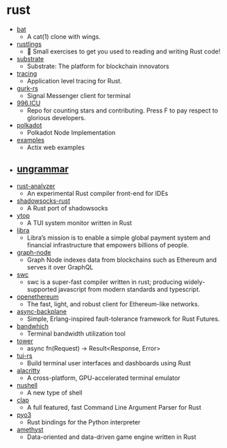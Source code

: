 # rust
- [bat](https://github.com/sharkdp/bat)
  - A cat(1) clone with wings.
- [rustlings](https://github.com/rust-lang/rustlings)
  - 🦀 Small exercises to get you used to reading and writing Rust code!
- [substrate](https://github.com/paritytech/substrate)
  - Substrate: The platform for blockchain innovators
- [tracing](https://github.com/tokio-rs/tracing)
  - Application level tracing for Rust.
- [gurk-rs](https://github.com/boxdot/gurk-rs)
  - Signal Messenger client for terminal
- [996.ICU](https://github.com/996icu/996.ICU)
  - Repo for counting stars and contributing. Press F to pay respect to glorious developers.
- [polkadot](https://github.com/paritytech/polkadot)
  - Polkadot Node Implementation
- [examples](https://github.com/actix/examples)
  - Actix web examples
- [ungrammar](https://github.com/rust-analyzer/ungrammar)
  - 
- [rust-analyzer](https://github.com/rust-analyzer/rust-analyzer)
  - An experimental Rust compiler front-end for IDEs
- [shadowsocks-rust](https://github.com/shadowsocks/shadowsocks-rust)
  - A Rust port of shadowsocks
- [ytop](https://github.com/cjbassi/ytop)
  - A TUI system monitor written in Rust
- [libra](https://github.com/libra/libra)
  - Libra’s mission is to enable a simple global payment system and financial infrastructure that empowers billions of people.
- [graph-node](https://github.com/graphprotocol/graph-node)
  - Graph Node indexes data from blockchains such as Ethereum and serves it over GraphQL
- [swc](https://github.com/swc-project/swc)
  - swc is a super-fast compiler written in rust; producing widely-supported javascript from modern standards and typescript.
- [openethereum](https://github.com/openethereum/openethereum)
  - The fast, light, and robust client for Ethereum-like networks.
- [async-backplane](https://github.com/irrustible/async-backplane)
  - Simple, Erlang-inspired fault-tolerance framework for Rust Futures.
- [bandwhich](https://github.com/imsnif/bandwhich)
  - Terminal bandwidth utilization tool
- [tower](https://github.com/tower-rs/tower)
  - async fn(Request) -> Result<Response, Error>
- [tui-rs](https://github.com/fdehau/tui-rs)
  - Build terminal user interfaces and dashboards using Rust
- [alacritty](https://github.com/alacritty/alacritty)
  - A cross-platform, GPU-accelerated terminal emulator
- [nushell](https://github.com/nushell/nushell)
  - A new type of shell
- [clap](https://github.com/clap-rs/clap)
  - A full featured, fast Command Line Argument Parser for Rust
- [pyo3](https://github.com/PyO3/pyo3)
  - Rust bindings for the Python interpreter
- [amethyst](https://github.com/amethyst/amethyst)
  - Data-oriented and data-driven game engine written in Rust

